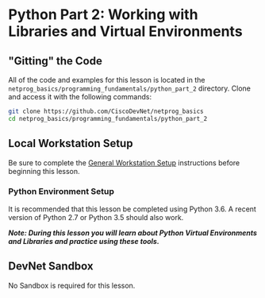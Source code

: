 # Python Part 2: Working with Libraries and Virtual Environments

## "Gitting" the Code
All of the code and examples for this lesson is located in the `netprog_basics/programming_fundamentals/python_part_2` directory.  Clone and access it with the following commands: 

```bash
git clone https://github.com/CiscoDevNet/netprog_basics
cd netprog_basics/programming_fundamentals/python_part_2
```

## Local Workstation Setup
Be sure to complete the [General Workstation Setup](https://github.com/CiscoDevNet/netprog_basics/readme_resources/workstation_setup.md) instructions before beginning this lesson.  

### Python Environment Setup 
It is recommended that this lesson be completed using Python 3.6.  A recent version of Python 2.7 or Python 3.5 should also work.  

***Note: During this lesson you will learn about Python Virtual Environments and Libraries and practice using these tools.***

## DevNet Sandbox
No Sandbox is required for this lesson.